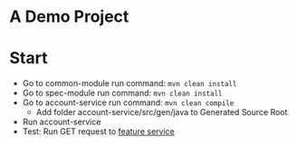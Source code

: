 # A Demo Project

# Start
- Go to common-module run command: `mvn clean install`
- Go to spec-module run command: `mvn clean install`
- Go to account-service run command: `mvn clean compile`
  - Add folder account-service/src/gen/java to Generated Source Root
- Run account-service
- Test: Run GET request to [feature service](http://localhost:9091/account-service/feature)